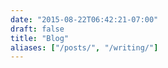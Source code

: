 ```yaml
---
date: "2015-08-22T06:42:21-07:00"
draft: false
title: "Blog"
aliases: ["/posts/", "/writing/"]
---
```

